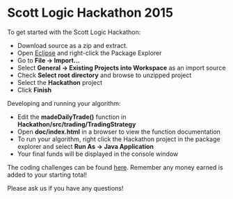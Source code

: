 Scott Logic Hackathon 2015
==========================

To get started with the Scott Logic Hackathon:

* Download source as a zip and extract.
* Open [Eclipse](https://www.eclipse.org/downloads/) and right-click the Package Explorer
* Go to **File -> Import...**
* Select **General -> Existing Projects into Workspace** as an import source
* Check **Select root directory** and browse to unzipped project
* Select the **Hackathon** project
* Click **Finish**

Developing and running your algorithm:
* Edit the **madeDailyTrade()** function in **Hackathon/src/trading/TradingStrategy**
* Open **doc/index.html** in a browser to view the function documentation
* To run your algorithm, right click the Hackathon project in the package explorer and select **Run As -> Java Application**
* Your final funds will be displayed in the console window

The coding challenges can be found [here](https://hackathon-challenges.azurewebsites.net/). Remember any money earned is added to your starting total!

Please ask us if you have any questions!
